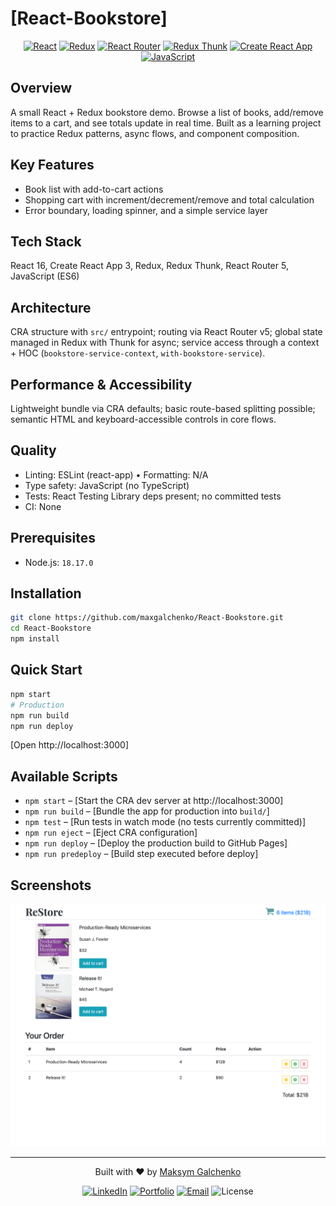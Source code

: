 # [React-Bookstore]

<div align="center">

[![React](https://img.shields.io/badge/React-16.13-61DAFB?style=for-the-badge&logo=react&logoColor=black)](https://react.dev)
[![Redux](https://img.shields.io/badge/Redux-7.2-764ABC?style=for-the-badge&logo=redux&logoColor=white)](https://redux.js.org/)
[![React Router](https://img.shields.io/badge/React%20Router-5.1-CA4245?style=for-the-badge&logo=reactrouter&logoColor=white)](https://reactrouter.com/)
[![Redux Thunk](https://img.shields.io/badge/Redux%20Thunk-2.3-593D88?style=for-the-badge)](https://github.com/reduxjs/redux-thunk)
[![Create React App](https://img.shields.io/badge/Create%20React%20App-3.4-09D3AC?style=for-the-badge&logo=create-react-app&logoColor=white)](https://create-react-app.dev/)
[![JavaScript](https://img.shields.io/badge/JavaScript-ES6-F7DF1E?style=for-the-badge&logo=javascript&logoColor=black)](https://developer.mozilla.org/en-US/docs/Web/JavaScript)

</div>

## Overview

A small React + Redux bookstore demo. Browse a list of books, add/remove items to a cart, and see totals update in real time. Built as a learning project to practice Redux patterns, async flows, and component composition.

## Key Features

- Book list with add-to-cart actions
- Shopping cart with increment/decrement/remove and total calculation
- Error boundary, loading spinner, and a simple service layer

## Tech Stack

React 16, Create React App 3, Redux, Redux Thunk, React Router 5, JavaScript (ES6)

## Architecture

CRA structure with `src/` entrypoint; routing via React Router v5; global state managed in Redux with Thunk for async; service access through a context + HOC (`bookstore-service-context`, `with-bookstore-service`).

## Performance & Accessibility

Lightweight bundle via CRA defaults; basic route-based splitting possible; semantic HTML and keyboard-accessible controls in core flows.

## Quality

- Linting: ESLint (react-app) • Formatting: N/A
- Type safety: JavaScript (no TypeScript)
- Tests: React Testing Library deps present; no committed tests
- CI: None

## Prerequisites

- Node.js: `18.17.0`

## Installation

```bash
git clone https://github.com/maxgalchenko/React-Bookstore.git
cd React-Bookstore
npm install
```

## Quick Start

```bash
npm start
# Production
npm run build
npm run deploy
```

[Open http://localhost:3000]

## Available Scripts

- `npm start` – [Start the CRA dev server at http://localhost:3000]
- `npm run build` – [Bundle the app for production into `build/`]
- `npm test` – [Run tests in watch mode (no tests currently committed)]
- `npm run eject` – [Eject CRA configuration]
- `npm run deploy` – [Deploy the production build to GitHub Pages]
- `npm run predeploy` – [Build step executed before deploy]

## Screenshots

![Main](./public/localhost_3000_React-Bookstore.png)

---

<div align="center">

Built with ❤️ by [Maksym Galchenko](https://github.com/maxgalchenko)

[![LinkedIn](https://img.shields.io/badge/LinkedIn-Connect-blue?style=for-the-badge&logo=linkedin)](https://www.linkedin.com/in/galchenko-max/)
[![Portfolio](https://img.shields.io/badge/Portfolio-Visit-green?style=for-the-badge&logo=web)](https://portfolio-green-six-29.vercel.app/)
[![Email](https://img.shields.io/badge/Email-Contact-red?style=for-the-badge&logo=gmail)](mailto:galchenko.maksym@gmail.com)
![License](https://img.shields.io/badge/License-MIT-yellow?style=for-the-badge)

</div>
